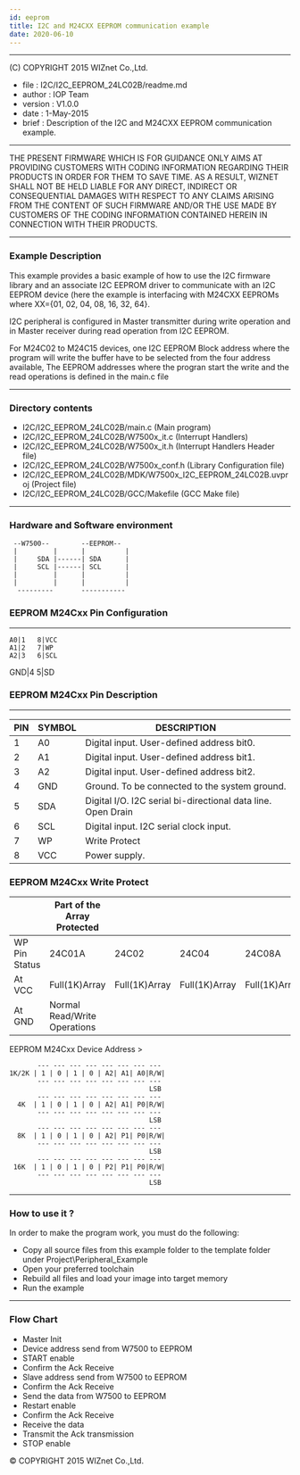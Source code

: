 ```yaml
---
id: eeprom
title: I2C and M24CXX EEPROM communication example
date: 2020-06-10
--- 
```


******************************************************************************
(C) COPYRIGHT 2015 WIZnet Co.,Ltd.

  * file    : I2C/I2C_EEPROM_24LC02B/readme.md 
  * author  : IOP Team
  * version : V1.0.0
  * date    : 1-May-2015
  * brief   : Description of the I2C and M24CXX EEPROM communication example.
******************************************************************************
THE PRESENT FIRMWARE WHICH IS FOR GUIDANCE ONLY AIMS AT PROVIDING CUSTOMERS WITH CODING INFORMATION REGARDING THEIR PRODUCTS IN ORDER FOR THEM TO SAVE TIME. AS A RESULT, WIZNET SHALL NOT BE HELD LIABLE FOR ANY DIRECT, INDIRECT OR CONSEQUENTIAL DAMAGES WITH RESPECT TO ANY CLAIMS ARISING FROM THE CONTENT OF SUCH FIRMWARE AND/OR THE USE MADE BY CUSTOMERS OF THE CODING INFORMATION CONTAINED HEREIN IN CONNECTION WITH THEIR PRODUCTS.
******************************************************************************

### Example Description

This example provides a basic example of how to use the I2C firmware library and
an associate I2C EEPROM driver to communicate with an I2C EEPROM device (here the
example is interfacing with M24CXX EEPROMs where XX={01, 02, 04, 08, 16, 32, 64}.

I2C peripheral is configured in Master transmitter during write operation and in
Master receiver during read operation from I2C EEPROM. 

For M24C02 to M24C15 devices, one I2C EEPROM Block address where the program
will write the buffer have to be selected from the four address available,
The EEPROM addresses where the progran start the write and the read operations
is defined in the main.c file



______________________________________________________________________________
### Directory contents

  - I2C/I2C_EEPROM_24LC02B/main.c                              	(Main program)
  - I2C/I2C_EEPROM_24LC02B/W7500x_it.c                       		(Interrupt Handlers)
  - I2C/I2C_EEPROM_24LC02B/W7500x_it.h                       		(Interrupt Handlers Header file)
  - I2C/I2C_EEPROM_24LC02B/W7500x_conf.h                     		(Library Configuration file)
  - I2C/I2C_EEPROM_24LC02B/MDK/W7500x_I2C_EEPROM_24LC02B.uvproj		(Project file)
  - I2C/I2C_EEPROM_24LC02B/GCC/Makefile                      		(GCC Make file)
______________________________________________________________________________

### Hardware and Software environment 

``` 
 --W7500--        --EEPROM--
 |         |      |          |
 |     SDA |------| SDA      |
 |     SCL |------| SCL      |
 |         |      |          |
 |         |      |          |
  ---------       -----------
```


### EEPROM M24Cxx Pin Configuration

-----
    A0|1   8|VCC
    A1|2   7|WP 
    A2|3   6|SCL
   GND|4   5|SD



### EEPROM M24Cxx Pin Description

-------------------------------------------------------------------------------
PIN | SYMBOL | DESCRIPTION
----|--------|------------------------------------------------------------------
 1  | A0     | Digital input. User-defined address bit0.
 2  | A1     | Digital input. User-defined address bit1.
 3  | A2     | Digital input. User-defined address bit2.
 4  | GND    | Ground. To be connected to the system ground.
 5  | SDA    | Digital I/O. I2C serial bi-directional data line. Open Drain
 6  | SCL    | Digital input. I2C serial clock input.
 7  | WP     | Write Protect
 8  | VCC    | Power supply.


### EEPROM M24Cxx Write Protect

|               | Part of the Array Protected  |               |               |               |               |
| ------------- | ---------------------------- | ------------- | ------------- | ------------- | ------------- |
| WP Pin Status | 24C01A                       | 24C02         | 24C04         | 24C08A        | 24C16A        |
| At VCC        | Full(1K)Array                | Full(1K)Array | Full(1K)Array | Full(1K)Array | Full(1K)Array |
| At GND        | Normal Read/Write Operations |               |               |               |               |           



EEPROM M24Cxx Device Address
\>

``` 
       --- --- --- --- --- --- --- ---
1K/2K | 1 | 0 | 1 | 0 | A2| A1| A0|R/W|  
       --- --- --- --- --- --- --- ---
                                   LSB
       --- --- --- --- --- --- --- ---
  4K  | 1 | 0 | 1 | 0 | A2| A1| P0|R/W|  
       --- --- --- --- --- --- --- ---
                                   LSB
       --- --- --- --- --- --- --- ---
  8K  | 1 | 0 | 1 | 0 | A2| P1| P0|R/W|  
       --- --- --- --- --- --- --- ---
                                   LSB
       --- --- --- --- --- --- --- ---
 16K  | 1 | 0 | 1 | 0 | P2| P1| P0|R/W|  
       --- --- --- --- --- --- --- ---
                                   LSB
```

_______________________________________________________________

### How to use it ? 
In order to make the program work, you must do the following:

 - Copy all source files from this example folder to the template folder under
   Project\Peripheral_Example
 - Open your preferred toolchain 
 - Rebuild all files and load your image into target memory
 - Run the example 
______________________________________________________________________________

### Flow Chart
 - Master Init
 - Device address send from W7500 to EEPROM
 - START enable
 - Confirm the Ack Receive
 - Slave address send from W7500 to EEPROM
 - Confirm the Ack Receive
 - Send the data from W7500 to EEPROM
 - Restart enable
 - Confirm the Ack Receive
 - Receive the data
 - Transmit the Ack transmission
 - STOP enable

&copy; COPYRIGHT 2015 WIZnet Co.,Ltd.

